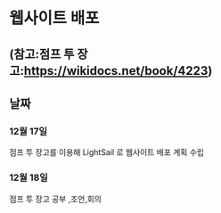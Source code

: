 # 웹사이트 배포
## (참고:점프 투 장고:https://wikidocs.net/book/4223)

## 날짜
### 12월 17일
점프 투 장고를 이용해 LightSail 로 웹사이트 배포 계획 수립
### 12월 18일
점프 투 장고 공부 ,조언,회의
###
